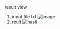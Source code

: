 result view
1. input file txt
![image](https://github.com/user-attachments/assets/e47cfb4c-5bac-464f-bfa2-53f1f72ec4fb)
2. reult
![hasil](https://github.com/user-attachments/assets/c1107f85-cdd8-4453-b659-2ec68b325508)

